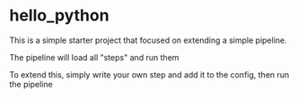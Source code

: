 hello_python
============

This is a simple starter project that focused on extending a simple pipeline.

The pipeline will load all "steps" and run them


To extend this, simply write your own step and add it to the config, then run the pipeline

